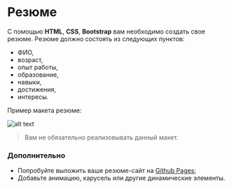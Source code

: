 # Резюме

С помощью **HTML**, **CSS**, **Bootstrap** вам необходимо создать свое резюме. 
Резюме должно состоять из следующих пунктов:
* ФИО, 
* возраст, 
* опыт работы,
* образование,
* навыки,
* достижения,
* интересы.

Пример макета резюме:

![alt text](https://pp.userapi.com/c840231/v840231552/7982d/g_rc76OGASI.jpg)

> Вам не обязательно реализовывать данный макет.

### Дополнительно

* Попробуйте выложить ваше резюме-сайт на [Github Pages](https://pages.github.com/);
* Добавьте анимацию, карусель или другие динамические элементы.
